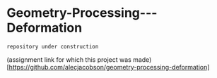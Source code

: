 # Geometry-Processing---Deformation

`repository under construction`

(assignment link for which this project was made) [https://github.com/alecjacobson/geometry-processing-deformation]

